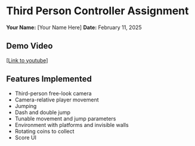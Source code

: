 # Third Person Controller Assignment

**Your Name:** [Your Name Here]
**Date:** February 11, 2025

## Demo Video

[[Link to youtube]](https://youtu.be/VBduBujLcW0)

## Features Implemented

*   Third-person free-look camera
*   Camera-relative player movement
*   Jumping
*   Dash and double jump
*   Tunable movement and jump parameters
*   Environment with platforms and invisible walls
*   Rotating coins to collect
*   Score UI
